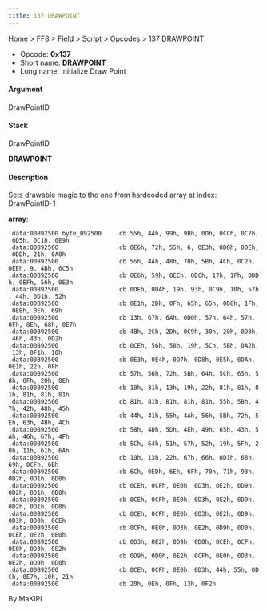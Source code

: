 ```yaml
---
title: 137 DRAWPOINT
---
```


[Home](../../../../Main%20Page.md.md) > [FF8](../../../../FF8.md) > [Field](../../../Field.md) > [Script](../../Script.md) > [Opcodes](../Opcodes.md) > 137 DRAWPOINT

-   Opcode: **0x137**
-   Short name: **DRAWPOINT**
-   Long name: Initialize Draw Point

#### Argument

DrawPointID

#### Stack

  
DrawPointID

**DRAWPOINT**

#### Description

Sets drawable magic to the one from hardcoded array at index:
DrawPointID-1

**array**:

`.data:00B92500 byte_B92500     db 55h, 44h, 99h, 9Bh, 0Dh, 0CCh, 0C7h, 0D5h, 0C1h, 0E9h`  
`.data:00B92500                 db 0E6h, 72h, 55h, 6, 0E3h, 0D8h, 0DEh, 0DDh, 21h, 0A0h`  
`.data:00B92500                 db 55h, 4Ah, 48h, 70h, 5Bh, 4Ch, 0C2h, 0EEh, 9, 4Bh, 0C5h`  
`.data:00B92500                 db 0E6h, 59h, 0ECh, 0DCh, 17h, 1Fh, 0DDh, 0EFh, 56h, 0E3h`  
`.data:00B92500                 db 0DEh, 0DAh, 19h, 93h, 0C9h, 10h, 57h, 44h, 0D1h, 52h`  
`.data:00B92500                 db 0E1h, 2Dh, 0Fh, 65h, 65h, 0D8h, 1Fh, 0EBh, 0Eh, 69h`  
`.data:00B92500                 db 13h, 67h, 6Ah, 0D0h, 57h, 64h, 57h, 0Fh, 8Eh, 68h, 0E7h`  
`.data:00B92500                 db 4Bh, 2Ch, 2Dh, 0C9h, 30h, 20h, 0D3h, 46h, 43h, 0D2h`  
`.data:00B92500                 db 0CEh, 56h, 58h, 19h, 5Ch, 5Bh, 0A2h, 13h, 0F1h, 10h`  
`.data:00B92500                 db 0E3h, 0E4h, 0D7h, 0D8h, 0E5h, 0DAh, 0E1h, 22h, 0Fh`  
`.data:00B92500                 db 57h, 56h, 72h, 5Bh, 64h, 5Ch, 65h, 58h, 0Fh, 20h, 0Eh`  
`.data:00B92500                 db 10h, 31h, 13h, 19h, 22h, 81h, 81h, 81h, 81h, 81h, 81h`  
`.data:00B92500                 db 81h, 81h, 81h, 81h, 81h, 55h, 5Bh, 47h, 42h, 48h, 45h`  
`.data:00B92500                 db 44h, 41h, 55h, 4Ah, 56h, 5Bh, 72h, 5Eh, 63h, 4Bh, 4Ch`  
`.data:00B92500                 db 58h, 4Dh, 5Dh, 4Eh, 49h, 65h, 43h, 5Ah, 46h, 67h, 4Fh`  
`.data:00B92500                 db 5Ch, 64h, 51h, 57h, 52h, 19h, 5Fh, 20h, 11h, 61h, 6Ah`  
`.data:00B92500                 db 10h, 13h, 22h, 67h, 66h, 0D1h, 68h, 69h, 0CFh, 6Bh`  
`.data:00B92500                 db 6Ch, 0EDh, 6Eh, 6Fh, 70h, 71h, 93h, 0D2h, 0D1h, 0D0h`  
`.data:00B92500                 db 0CEh, 0CFh, 0E0h, 0D3h, 0E2h, 0D9h, 0D2h, 0D1h, 0D0h`  
`.data:00B92500                 db 0CEh, 0CFh, 0E0h, 0D3h, 0E2h, 0D9h, 0D2h, 0D1h, 0D0h`  
`.data:00B92500                 db 0CEh, 0CFh, 0E0h, 0D3h, 0E2h, 0D9h, 0D3h, 0D0h, 0CEh`  
`.data:00B92500                 db 0CFh, 0E0h, 0D3h, 0E2h, 0D9h, 0D0h, 0CEh, 0E2h, 0E0h`  
`.data:00B92500                 db 0D3h, 0E2h, 0D9h, 0D0h, 0CEh, 0CFh, 0E0h, 0D3h, 0E2h`  
`.data:00B92500                 db 0D9h, 0D0h, 0E2h, 0CFh, 0E0h, 0D3h, 0E2h, 0D9h, 0D0h`  
`.data:00B92500                 db 0CEh, 0CFh, 0E0h, 0D3h, 44h, 55h, 0DCh, 0E7h, 10h, 21h`  
`.data:00B92500                 db 20h, 0Eh, 0Fh, 13h, 0F2h`

By MaKiPL
